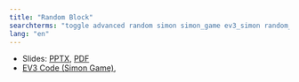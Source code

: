 ```yaml
---
title: "Random Block"
searchterms: "toggle advanced random simon simon_game ev3_simon random_block"
lang: "en"
---
```

 <ul>
 <li class="ng-binding">Slides:
 <a href="ProgrammingLessons/advanced/RandomBlock.pptx">PPTX</a>,
 <a href="ProgrammingLessons/advanced/RandomBlock.pdf">PDF</a>
 </li>
 <li>
 <a type="application/ev3" download="RandomBlock-Simon.ev3" href="ProgrammingLessons/advanced/RandomBlock.ev3">EV3 Code (Simon Game)</a>,
 </li>
 </ul>
